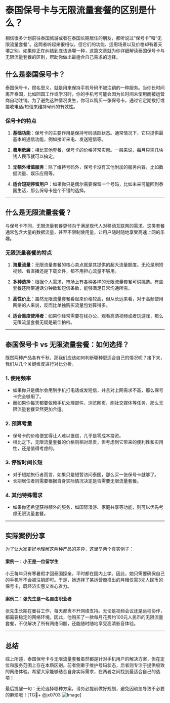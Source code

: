 # 泰国保号卡与无限流量套餐的区别是什么？

相信很多计划前往泰国旅游或者在泰国长期居住的朋友，都听说过“保号卡”和“无限流量套餐”。这两者听起来很相似，但它们的功能、适用场景以及价格却有着天壤之别。如果你正在纠结到底该选哪一种，这篇文章就为你详细解读泰国保号卡与无限流量套餐的区别，帮助你做出最适合自己需求的选择。

## 什么是泰国保号卡？

泰国保号卡，顾名思义，就是用来保持手机号码不被注销的一种服务。当你长时间离开泰国，比如回国工作或学习时，你的手机号可能会因为长时间未使用而被运营商自动注销。为了避免这种情况发生，你可以购买一张保号卡，通过它定期拨打或接收电话/短信来维持号码的有效性。

### 保号卡的特点

1. **基础功能**：保号卡的主要作用是保持号码活跃状态。通常情况下，它只提供最基本的通信功能，例如接听来电、发送短信等。
   
2. **费用低廉**：相比其他套餐，保号卡的价格非常实惠。一般来说，每月只需几块钱人民币就可以搞定。

3. **无额外增值服务**：除了维持号码外，保号卡没有其他附加的服务内容，比如数据流量、娱乐应用等。

4. **适合短期停留用户**：如果你只是偶尔需要保留一个号码，比如未来可能回到泰国生活，那么保号卡是个不错的选择。

---

## 什么是无限流量套餐？

与保号卡不同，无限流量套餐更倾向于满足现代人对移动互联网的需求。这类套餐通常包含大量的数据流量，甚至不限制使用量，让用户随时随地享受高速上网的乐趣。

### 无限流量套餐的特点

1. **海量流量**：无限流量套餐的核心卖点就是其提供的超大流量额度。无论是刷短视频、看直播还是下载文件，都不用担心流量不够用。

2. **多种选择**：根据个人需求，市场上有各种各样的无限流量套餐可供挑选。有些套餐还附带通话分钟数和短信条数，能够满足日常沟通所需。

3. **高性价比**：虽然无限流量套餐看起来价格较高，但从长远来看，对于高频使用网络的人来说，反而比单独购买流量包划算得多。

4. **适合重度使用者**：如果你经常需要在线办公、观看高清视频或者玩游戏，那么无限流量套餐无疑是最佳拍档。

---

## 泰国保号卡 vs 无限流量套餐：如何选择？

既然两种产品各有千秋，那我们应该如何判断哪种更适合自己的情况呢？接下来，我们从几个关键维度进行对比分析。

### 1. 使用频率

- 如果你只是偶尔会用到手机打电话或发短信，并且对上网需求不高，那么保号卡完全够用了。
- 而如果你每天都要依赖手机处理邮件、浏览网页、刷社交媒体等任务，那么无限流量套餐显然更加合适。

### 2. 预算考量

- 保号卡的价格便宜得让人难以置信，几乎是零成本投资。
- 相比之下，无限流量套餐的价格则相对昂贵，但考虑到它带来的便利性和实用性，还是值得考虑的。

### 3. 停留时间长短

- 对于短期旅行者而言，如果只是短暂访问泰国，那么买一张保号卡就够了。
- 长期居住者则需要根据自身实际情况决定是否需要无限流量套餐。

### 4. 其他特殊需求

- 如果你还希望获得额外的服务，如国际漫游、家庭共享等功能，则可以优先考虑无限流量套餐。

---

## 实际案例分享

为了让大家更好地理解这两种产品的差异，这里举两个真实例子：

#### 案例一：小王是一位留学生
小王每年只有寒暑假才回泰国探亲，平时都在国内上学。因此，她只需要确保自己的手机号不会被注销即可。于是，她选择了某运营商推出的月租仅需3元人民币的保号卡，既经济实惠又省心省力。

#### 案例二：张先生是一名自由职业者
张先生长期在曼谷工作，每天都离不开网络支持。无论是视频会议还是远程协作，都需要稳定的网络环境。因此，他购买了一款每月花费约100元人民币的无限流量套餐，不仅解决了所有网络问题，还能随时随地享受高清影音体验。

---

## 总结

综上所述，泰国保号卡与无限流量套餐虽然都是针对手机用户的解决方案，但在定位和服务范围上存在本质区别。前者侧重于维护号码状态，后者则专注于提供极致的网络体验。希望大家能够结合自身实际需求，在两者之间找到最适合自己的选项！

最后提醒一句：无论选择哪种方案，请务必提前做好规划，避免因疏忽导致不必要的麻烦哦！[TG💪+ @jx0703 ![Image](https://github.com/user-attachments/assets/dbca1d08-cadb-493c-b0ec-ad6f7a83f270)]